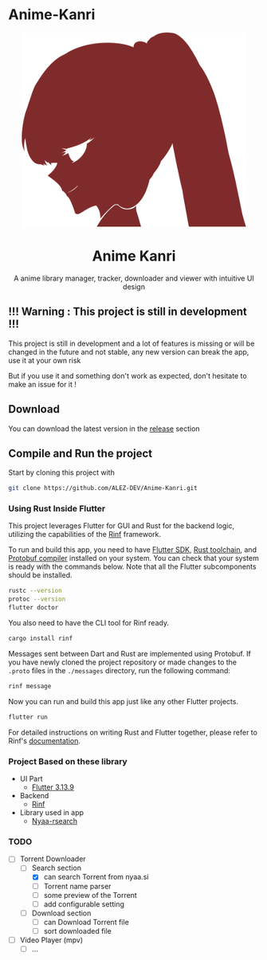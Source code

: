# Anime-Kanri

<p align="center">
    <img src="./docs/logo.svg" title="AnimeKanri" alt="AnimeKanri" width="450" height="390"/><br>
</p>

<div align="center">
    <h1>Anime Kanri</h1>
</div>

<p align="center">A anime library manager, tracker, downloader and viewer with intuitive UI design</p>

## !!! Warning : This project is still in development !!!

This project is still in development and a lot of features is missing or will be changed in the future
and not stable, any new version can break the app, use it at your own risk

But if you use it and something don't work as expected, don't hesitate to make an issue for it !

## Download

You can download the latest version in the [release](https://github.com/ALEZ-DEV/Anime-Kanri/releases) section

## Compile and Run the project

Start by cloning this project with

```bash
git clone https://github.com/ALEZ-DEV/Anime-Kanri.git
```

### Using Rust Inside Flutter

This project leverages Flutter for GUI and Rust for the backend logic,
utilizing the capabilities of the
[Rinf](https://pub.dev/packages/rinf) framework.

To run and build this app, you need to have
[Flutter SDK](https://docs.flutter.dev/get-started/install),
[Rust toolchain](https://www.rust-lang.org/tools/install),
and [Protobuf compiler](https://grpc.io/docs/protoc-installation)
installed on your system.
You can check that your system is ready with the commands below.
Note that all the Flutter subcomponents should be installed.

```bash
rustc --version
protoc --version
flutter doctor
```

You also need to have the CLI tool for Rinf ready.

```bash
cargo install rinf
```

Messages sent between Dart and Rust are implemented using Protobuf.
If you have newly cloned the project repository
or made changes to the `.proto` files in the `./messages` directory,
run the following command:

```bash
rinf message
```

Now you can run and build this app just like any other Flutter projects.

```bash
flutter run
```

For detailed instructions on writing Rust and Flutter together,
please refer to Rinf's [documentation](https://rinf-docs.cunarist.com).

### Project Based on these library

- UI Part
  - [Flutter 3.13.9](https://flutter.dev/)
- Backend
  - [Rinf](https://github.com/cunarist/rinf)
- Library used in app
  - [Nyaa-rsearch](https://github.com/ALEZ-DEV/Nyaa-rsearch)

### TODO

- [ ] Torrent Downloader
  - [ ] Search section
    - [X] can search Torrent from nyaa.si
    - [ ] Torrent name parser
    - [ ] some preview of the Torrent
    - [ ] add configurable setting
  - [ ] Download section
    - [ ] can Download Torrent file
    - [ ] sort downloaded file
- [ ] Video Player (mpv) 
  - [ ] ...
